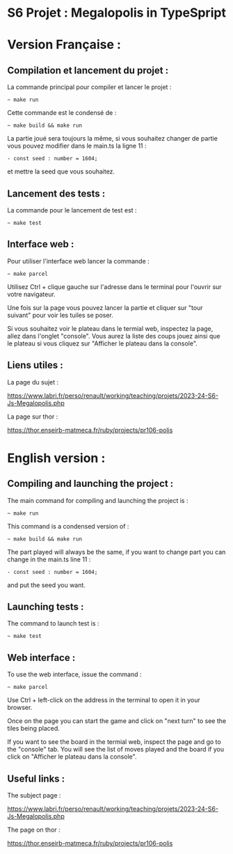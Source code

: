 # S6 Projet : Megalopolis in TypeSpript

# Version Française :

## Compilation et lancement du projet :

La commande principal pour compiler et lancer le projet :

	~ make run

Cette commande est le condensé de :

	~ make build && make run

La partie joué sera toujours la même, si vous souhaitez changer de partie vous pouvez modifier dans le main.ts la ligne 11 :

	- const seed : number = 1604;

et mettre la seed que vous souhaitez.

## Lancement des tests :

La commande pour le lancement de test est :

	~ make test

## Interface web :

Pour utiliser l'interface web lancer la commande :

	~ make parcel

Utilisez Ctrl + clique gauche sur l'adresse dans le terminal pour l'ouvrir sur votre navigateur.

Une fois sur la page vous pouvez lancer la partie et cliquer sur "tour suivant" pour voir les tuiles se poser.

Si vous souhaitez voir le plateau dans le termial web, inspectez la page, allez dans l'onglet "console". Vous aurez la liste des coups jouez ainsi que le plateau si vous cliquez sur "Afficher le plateau dans la console".

## Liens utiles :

La page du sujet :

https://www.labri.fr/perso/renault/working/teaching/projets/2023-24-S6-Js-Megalopolis.php

La page sur thor :

https://thor.enseirb-matmeca.fr/ruby/projects/pr106-polis



# English version :

## Compiling and launching the project :

The main command for compiling and launching the project is :

	~ make run

This command is a condensed version of :

	~ make build && make run

The part played will always be the same, if you want to change part you can change in the main.ts line 11 :

	- const seed : number = 1604;

and put the seed you want.

## Launching tests :

The command to launch test is :

	~ make test

## Web interface :

To use the web interface, issue the command :

	~ make parcel

Use Ctrl + left-click on the address in the terminal to open it in your browser.

Once on the page you can start the game and click on "next turn" to see the tiles being placed.

If you want to see the board in the termial web, inspect the page and go to the "console" tab. You will see the list of moves played and the board if you click on "Afficher le plateau dans la console".

## Useful links :

The subject page :

https://www.labri.fr/perso/renault/working/teaching/projets/2023-24-S6-Js-Megalopolis.php

The page on thor :

https://thor.enseirb-matmeca.fr/ruby/projects/pr106-polis